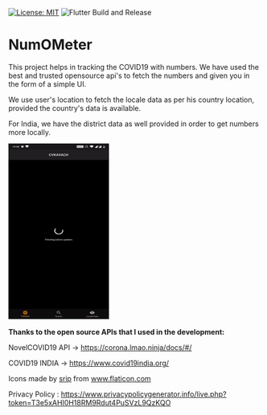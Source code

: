 [![License: MIT](https://img.shields.io/badge/License-MIT-yellow.svg)](https://opensource.org/licenses/MIT) ![Flutter Build and Release](https://github.com/neo7337/cvkavach_1/workflows/Flutter%20Build%20and%20Release/badge.svg?branch=master)

# NumOMeter

This project helps in tracking the COVID19 with numbers. We have used the best and trusted opensource api's to fetch the numbers and given you in the form of a simple UI.

We use user's location to fetch the locale data as per his country location, provided the country's data is available.

For India, we have the district data as well provided in order to get numbers more locally.

<img src="demo/demoApp.gif" height="350" width="200">

<b>Thanks to the open source APIs that I used in the development:</b>

NovelCOVID19 API -> https://corona.lmao.ninja/docs/#/

COVID19 INDIA -> https://www.covid19india.org/

<div>Icons made by <a href="https://www.flaticon.com/authors/srip" title="srip">srip</a> from <a href="https://www.flaticon.com/" title="Flaticon">www.flaticon.com</a></div>

Privacy Policy : https://www.privacypolicygenerator.info/live.php?token=T3e5xAHI0H18RM9Rdut4PuSVzL9QzKQO
